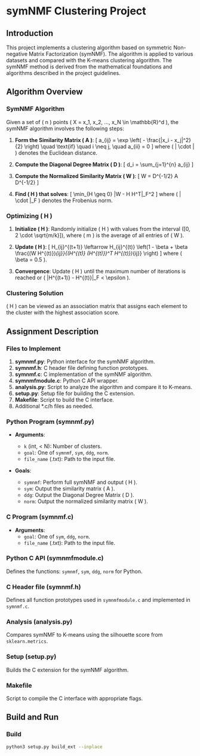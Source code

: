 # symNMF Clustering Project

## Introduction

This project implements a clustering algorithm based on symmetric Non-negative Matrix Factorization (symNMF). The algorithm is applied to various datasets and compared with the K-means clustering algorithm. The symNMF method is derived from the mathematical foundations and algorithms described in the project guidelines.

## Algorithm Overview

### SymNMF Algorithm
Given a set of \( n \) points \( X = x_1, x_2, ..., x_N \in \mathbb{R}^d \), the symNMF algorithm involves the following steps:

1. **Form the Similarity Matrix \( A \)**:
   \[
   a_{ij} = \exp \left( - \frac{\|x_i - x_j\|^2}{2} \right) \quad \text{if} \quad i \neq j, \quad a_{ii} = 0
   \]
   where \( \| \cdot \| \) denotes the Euclidean distance.

2. **Compute the Diagonal Degree Matrix \( D \)**:
   \[
   d_i = \sum_{j=1}^{n} a_{ij}
   \]

3. **Compute the Normalized Similarity Matrix \( W \)**:
   \[
   W = D^{-1/2} A D^{-1/2}
   \]

4. **Find \( H \) that solves**:
   \[
   \min_{H \geq 0} \|W - H H^T\|_F^2
   \]
   where \( \| \cdot \|_F \) denotes the Frobenius norm.

### Optimizing \( H \)

1. **Initialize \( H \)**:
   Randomly initialize \( H \) with values from the interval \([0, 2 \cdot \sqrt{m/k}]\), where \( m \) is the average of all entries of \( W \).

2. **Update \( H \)**:
   \[
   H_{ij}^{(t+1)} \leftarrow H_{ij}^{(t)} \left(1 - \beta + \beta \frac{(W H^{(t)})_{ij}}{(H^{(t)} (H^{(t)})^T H^{(t)})_{ij}} \right)
   \]
   where \( \beta = 0.5 \).

3. **Convergence**:
   Update \( H \) until the maximum number of iterations is reached or \( \|H^{(t+1)} - H^{(t)}\|_F < \epsilon \).

### Clustering Solution
\( H \) can be viewed as an association matrix that assigns each element to the cluster with the highest association score.

## Assignment Description

### Files to Implement

1. **symnmf.py**: Python interface for the symNMF algorithm.
2. **symnmf.h**: C header file defining function prototypes.
3. **symnmf.c**: C implementation of the symNMF algorithm.
4. **symnmfmodule.c**: Python C API wrapper.
5. **analysis.py**: Script to analyze the algorithm and compare it to K-means.
6. **setup.py**: Setup file for building the C extension.
7. **Makefile**: Script to build the C interface.
8. Additional *.c/h files as needed.

### Python Program (symnmf.py)
- **Arguments**:
  - `k` (int, < N): Number of clusters.
  - `goal`: One of `symnmf`, `sym`, `ddg`, `norm`.
  - `file_name` (.txt): Path to the input file.

- **Goals**:
  - `symnmf`: Perform full symNMF and output \( H \).
  - `sym`: Output the similarity matrix \( A \).
  - `ddg`: Output the Diagonal Degree Matrix \( D \).
  - `norm`: Output the normalized similarity matrix \( W \).

### C Program (symnmf.c)
- **Arguments**:
  - `goal`: One of `sym`, `ddg`, `norm`.
  - `file_name` (.txt): Path to the input file.

### Python C API (symnmfmodule.c)
Defines the functions: `symnmf`, `sym`, `ddg`, `norm` for Python.

### C Header file (symnmf.h)
Defines all function prototypes used in `symnmfmodule.c` and implemented in `symnmf.c`.

### Analysis (analysis.py)
Compares symNMF to K-means using the silhouette score from `sklearn.metrics`.

### Setup (setup.py)
Builds the C extension for the symNMF algorithm.

### Makefile
Script to compile the C interface with appropriate flags.

## Build and Run

### Build
```bash
python3 setup.py build_ext --inplace
